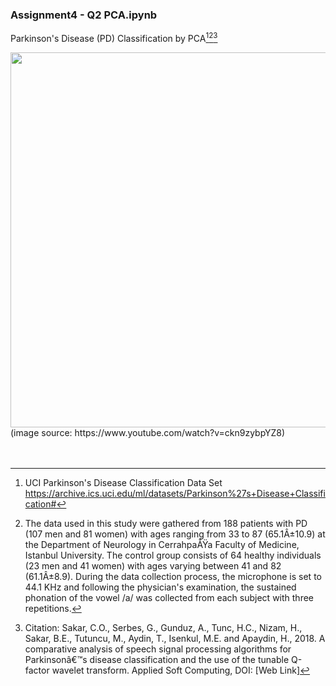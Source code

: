 ### Assignment4 - Q2 PCA.ipynb 

Parkinson's Disease (PD) Classification by PCA[^1][^2][^3]

<img src = "https://user-images.githubusercontent.com/21034990/180061838-c4de1e0c-322f-43ac-b191-e1ae477e8cbb.png" width=600>
(image source: https://www.youtube.com/watch?v=ckn9zybpYZ8)
<br><br><br>

[^1]: UCI Parkinson's Disease Classification Data Set https://archive.ics.uci.edu/ml/datasets/Parkinson%27s+Disease+Classification#

[^2]: The data used in this study were gathered from 188 patients with PD (107 men and 81 women) with ages ranging from 33 to 87 (65.1Â±10.9) at the Department of Neurology in CerrahpaÅŸa Faculty of Medicine, Istanbul University. The control group consists of 64 healthy individuals (23 men and 41 women) with ages varying between 41 and 82 (61.1Â±8.9). During the data collection process, the microphone is set to 44.1 KHz and following the physician's examination, the sustained phonation of the vowel /a/ was collected from each subject with three repetitions.

[^3]: Citation: Sakar, C.O., Serbes, G., Gunduz, A., Tunc, H.C., Nizam, H., Sakar, B.E., Tutuncu, M., Aydin, T., Isenkul, M.E. and Apaydin, H., 2018. A comparative analysis of speech signal processing algorithms for Parkinsonâ€™s disease classification and the use of the tunable Q-factor wavelet transform. Applied Soft Computing, DOI: [Web Link]
